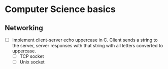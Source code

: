 # Computer Science basics  

## Networking
- [ ] Implement client-server echo uppercase in C. Client sends a string to the server, server responses with that string with all letters converted to uppercase.
  - [ ] TCP socket
  - [ ] Unix socket